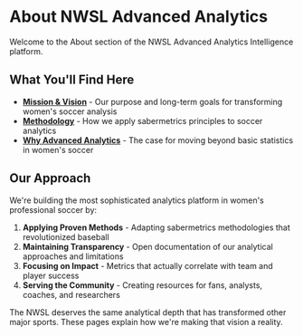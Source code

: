 # About NWSL Advanced Analytics

Welcome to the About section of the NWSL Advanced Analytics Intelligence platform.

## What You'll Find Here

- **[Mission & Vision](mission.md)** - Our purpose and long-term goals for transforming women's soccer analysis
- **[Methodology](methodology.md)** - How we apply sabermetrics principles to soccer analytics
- **[Why Advanced Analytics](why-advanced-analytics.md)** - The case for moving beyond basic statistics in women's soccer

## Our Approach

We're building the most sophisticated analytics platform in women's professional soccer by:

1. **Applying Proven Methods** - Adapting sabermetrics methodologies that revolutionized baseball
2. **Maintaining Transparency** - Open documentation of our analytical approaches and limitations  
3. **Focusing on Impact** - Metrics that actually correlate with team and player success
4. **Serving the Community** - Creating resources for fans, analysts, coaches, and researchers

The NWSL deserves the same analytical depth that has transformed other major sports. These pages explain how we're making that vision a reality.